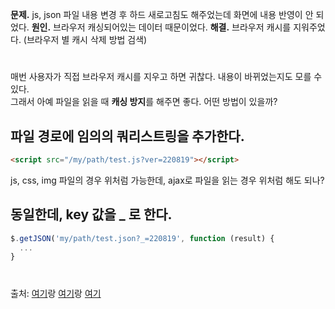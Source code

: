 **문제.** js, json 파일 내용 변경 후 하드 새로고침도 해주었는데 화면에 내용 반영이 안 되었다.
**원인.** 브라우저 캐싱되어있는 데이터 때문이었다.
**해결.** 브라우저 캐시를 지워주었다. (브라우저 별 캐시 삭제 방법 검색)
#
매번 사용자가 직접 브라우저 캐시를 지우고 하면 귀찮다. 내용이 바뀌었는지도 모를 수 있다.  
그래서 아예 파일을 읽을 때 **캐싱 방지**를 해주면 좋다. 어떤 방법이 있을까?
## 파일 경로에 임의의 쿼리스트링을 추가한다.
```html
<script src="/my/path/test.js?ver=220819"></script>
```
js, css, img 파일의 경우 위처럼 가능한데, ajax로 파일을 읽는 경우 위처럼 해도 되나?
## 동일한데, key 값을 _ 로 한다.
```js
$.getJSON('my/path/test.json?_=220819', function (result) {
  ...
}
```
#
출처: [여기](https://junjunrecord.tistory.com/82)랑 [여기](https://computersj.tistory.com/entry/ajax-cache-%EC%98%B5%EC%85%98)랑 [여기](https://mayaul.tistory.com/53)
